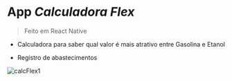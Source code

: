 # App *Calculadora Flex*

>Feito em React Native

- Calculadora para saber qual valor é mais atrativo entre Gasolina e Etanol

- Registro de abastecimentos 

![calcFlex1](https://github.com/geraldohomero/CalcFlex/assets/70844369/5282cf1a-ee09-45bf-99d9-496d3ee70d68)
